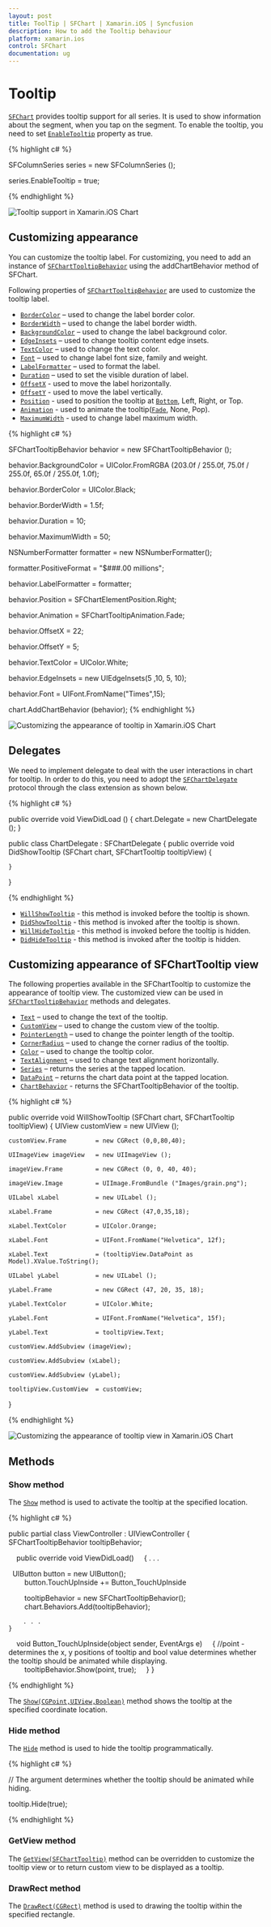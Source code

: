 ```yaml
---
layout: post
title: ToolTip | SFChart | Xamarin.iOS | Syncfusion
description: How to add the Tooltip behaviour
platform: xamarin.ios
control: SFChart
documentation: ug
---
```


# Tooltip 

[`SFChart`](https://help.syncfusion.com/cr/xamarin-ios/Syncfusion.SfChart.iOS.SFChart.html) provides tooltip support for all series. It is used to show information about the segment, when you tap on
the segment. To enable the tooltip, you need to set [`EnableTooltip`](https://help.syncfusion.com/cr/xamarin-ios/Syncfusion.SfChart.iOS.SFSeries.html#Syncfusion_SfChart_iOS_SFSeries_EnableTooltip) property as true.


{% highlight c# %}

SFColumnSeries series          = new SFColumnSeries ();

series.EnableTooltip           = true;

{% endhighlight %}


![Tooltip support in Xamarin.iOS Chart](tooltip_images/tooltip1.png)


## Customizing appearance 

You can customize the tooltip label. For customizing, you need to add an instance of [`SFChartTooltipBehavior`](https://help.syncfusion.com/cr/xamarin-ios/Syncfusion.SfChart.iOS.SFChartTooltipBehavior.html) using the addChartBehavior method of SFChart. 

Following properties of [`SFChartTooltipBehavior`](https://help.syncfusion.com/cr/xamarin-ios/Syncfusion.SfChart.iOS.SFChartTooltipBehavior.html) are used to customize the tooltip label.

* [`BorderColor`](https://help.syncfusion.com/cr/xamarin-ios/Syncfusion.SfChart.iOS.SFChartTooltipBehavior.html#Syncfusion_SfChart_iOS_SFChartTooltipBehavior_BorderColor) – used to change the label border color.
* [`BorderWidth`](https://help.syncfusion.com/cr/xamarin-ios/Syncfusion.SfChart.iOS.SFChartTooltipBehavior.html#Syncfusion_SfChart_iOS_SFChartTooltipBehavior_BorderWidth) – used to change the label border width.
* [`BackgroundColor`](https://help.syncfusion.com/cr/xamarin-ios/Syncfusion.SfChart.iOS.SFChartTooltipBehavior.html#Syncfusion_SfChart_iOS_SFChartTooltipBehavior_BackgroundColor) – used to change the label background color.
* [`EdgeInsets`](https://help.syncfusion.com/cr/xamarin-ios/Syncfusion.SfChart.iOS.SFChartTooltipBehavior.html#Syncfusion_SfChart_iOS_SFChartTooltipBehavior_EdgeInsets) – used to change tooltip content edge insets.
* [`TextColor`](https://help.syncfusion.com/cr/xamarin-ios/Syncfusion.SfChart.iOS.SFChartTooltipBehavior.html#Syncfusion_SfChart_iOS_SFChartTooltipBehavior_TextColor) – used to change the text color.
* [`Font`](https://help.syncfusion.com/cr/xamarin-ios/Syncfusion.SfChart.iOS.SFChartTooltipBehavior.html#Syncfusion_SfChart_iOS_SFChartTooltipBehavior_Font) – used to change label font size, family and weight.
* [`LabelFormatter`](https://help.syncfusion.com/cr/xamarin-ios/Syncfusion.SfChart.iOS.SFChartTooltipBehavior.html#Syncfusion_SfChart_iOS_SFChartTooltipBehavior_LabelFormatter) – used to format the label.
* [`Duration`](https://help.syncfusion.com/cr/xamarin-ios/Syncfusion.SfChart.iOS.SFChartTooltipBehavior.html#Syncfusion_SfChart_iOS_SFChartTooltipBehavior_Duration) – used to set the visible duration of label.
* [`OffsetX`](https://help.syncfusion.com/cr/xamarin-ios/Syncfusion.SfChart.iOS.SFChartTooltipBehavior.html#Syncfusion_SfChart_iOS_SFChartTooltipBehavior_OffsetX) - used to move the label horizontally.
* [`OffsetY`](https://help.syncfusion.com/cr/xamarin-ios/Syncfusion.SfChart.iOS.SFChartTooltipBehavior.html#Syncfusion_SfChart_iOS_SFChartTooltipBehavior_OffsetY) - used to move the label vertically.
* [`Position`](https://help.syncfusion.com/cr/xamarin-ios/Syncfusion.SfChart.iOS.SFChartTooltipBehavior.html#Syncfusion_SfChart_iOS_SFChartTooltipBehavior_Position) - used to position the tooltip at [`Bottom`](https://help.syncfusion.com/cr/xamarin-ios/Syncfusion.SfChart.iOS.SFChartElementPosition.html), Left, Right, or Top.
* [`Animation`](https://help.syncfusion.com/cr/xamarin-ios/Syncfusion.SfChart.iOS.SFChartTooltipBehavior.html#Syncfusion_SfChart_iOS_SFChartTooltipBehavior_Animation) - used to animate the tooltip([`Fade`](https://help.syncfusion.com/cr/xamarin-ios/Syncfusion.SfChart.iOS.SFChartTooltipAnimation.html), None, Pop). 
* [`MaximumWidth`](https://help.syncfusion.com/cr/xamarin-ios/Syncfusion.SfChart.iOS.SFChartTooltipBehavior.html#Syncfusion_SfChart_iOS_SFChartTooltipBehavior_MaximumWidth) - used to change label maximum width.


{% highlight c# %}

SFChartTooltipBehavior behavior       = new SFChartTooltipBehavior ();

behavior.BackgroundColor              = UIColor.FromRGBA (203.0f / 255.0f, 75.0f / 255.0f, 65.0f / 255.0f, 1.0f);

behavior.BorderColor                  = UIColor.Black;

behavior.BorderWidth                  = 1.5f;

behavior.Duration                     = 10;

behavior.MaximumWidth                 = 50;

NSNumberFormatter formatter           = new NSNumberFormatter();

formatter.PositiveFormat              = "$###.00 millions";

behavior.LabelFormatter               = formatter;

behavior.Position                     = SFChartElementPosition.Right;

behavior.Animation                    = SFChartTooltipAnimation.Fade;

behavior.OffsetX                      = 22;

behavior.OffsetY                      = 5;

behavior.TextColor                    = UIColor.White;

behavior.EdgeInsets                   = new UIEdgeInsets(5 ,10, 5, 10);

behavior.Font                         = UIFont.FromName("Times",15);

chart.AddChartBehavior (behavior);
{% endhighlight %}


![Customizing the appearance of tooltip in Xamarin.iOS Chart](tooltip_images/tooltip2.png)

## Delegates


We need to implement delegate to deal with the user interactions in chart for tooltip. In order to do this, you need to adopt the [`SFChartDelegate`](https://help.syncfusion.com/cr/xamarin-ios/Syncfusion.SfChart.iOS.SFChartDelegate.html) protocol through the class extension as shown below.

{% highlight c# %}

public override void ViewDidLoad ()
{
    chart.Delegate = new ChartDelegate ();
}

public class ChartDelegate : SFChartDelegate
{
    public override void DidShowTooltip (SFChart chart, SFChartTooltip tooltipView)
    {

    }
}

{% endhighlight %}


* [`WillShowTooltip`](https://help.syncfusion.com/cr/xamarin-ios/Syncfusion.SfChart.iOS.SFChartDelegate.html#Syncfusion_SfChart_iOS_SFChartDelegate_WillShowTooltip_Syncfusion_SfChart_iOS_SFChart_Syncfusion_SfChart_iOS_SFChartTooltip_) - this method is invoked before the tooltip is shown.
* [`DidShowTooltip`](https://help.syncfusion.com/cr/xamarin-ios/Syncfusion.SfChart.iOS.SFChartDelegate.html#Syncfusion_SfChart_iOS_SFChartDelegate_DidShowTooltip_Syncfusion_SfChart_iOS_SFChart_Syncfusion_SfChart_iOS_SFChartTooltip_) - this method is invoked after the tooltip is shown.
* [`WillHideTooltip`](https://help.syncfusion.com/cr/xamarin-ios/Syncfusion.SfChart.iOS.SFChartDelegate.html#Syncfusion_SfChart_iOS_SFChartDelegate_WillHideTooltip_Syncfusion_SfChart_iOS_SFChart_Syncfusion_SfChart_iOS_SFChartTooltip_) - this method is invoked before the tooltip is hidden.
* [`DidHideTooltip`](https://help.syncfusion.com/cr/xamarin-ios/Syncfusion.SfChart.iOS.SFChartDelegate.html#Syncfusion_SfChart_iOS_SFChartDelegate_DidHideTooltip_Syncfusion_SfChart_iOS_SFChart_Syncfusion_SfChart_iOS_SFChartTooltip_) - this method is invoked after the tooltip is hidden.

## Customizing appearance of SFChartTooltip view

The following properties available in the SFChartTooltip to customize the appearance of tooltip view. The customized view can be used in [`SFChartTooltipBehavior`](https://help.syncfusion.com/cr/xamarin-ios/Syncfusion.SfChart.iOS.SFChartTooltipBehavior.html) methods and delegates.

* [`Text`](https://help.syncfusion.com/cr/xamarin-ios/Syncfusion.SfChart.iOS.SFChartTooltip.html#Syncfusion_SfChart_iOS_SFChartTooltip_Text) – used to change the text of the tooltip.
* [`CustomView`](https://help.syncfusion.com/cr/xamarin-ios/Syncfusion.SfChart.iOS.SFChartTooltip.html#Syncfusion_SfChart_iOS_SFChartTooltip_CustomView) – used to change the custom view of the tooltip.
* [`PointerLength`](https://help.syncfusion.com/cr/xamarin-ios/Syncfusion.SfChart.iOS.SFChartTooltip.html#Syncfusion_SfChart_iOS_SFChartTooltip_PointerLength) – used to change the pointer length of the tooltip.
* [`CornerRadius`](https://help.syncfusion.com/cr/xamarin-ios/Syncfusion.SfChart.iOS.SFChartTooltip.html#Syncfusion_SfChart_iOS_SFChartTooltip_CornerRadius) – used to change the corner radius of the tooltip.
* [`Color`](https://help.syncfusion.com/cr/xamarin-ios/Syncfusion.SfChart.iOS.SFChartTooltip.html#Syncfusion_SfChart_iOS_SFChartTooltip_Color) – used to change the tooltip color.
* [`TextAlignment`](https://help.syncfusion.com/cr/xamarin-ios/Syncfusion.SfChart.iOS.SFChartTooltip.html#Syncfusion_SfChart_iOS_SFChartTooltip_TextAlignment) – used to change text alignment horizontally.
* [`Series`](https://help.syncfusion.com/cr/xamarin-ios/Syncfusion.SfChart.iOS.SFChartTooltip.html#Syncfusion_SfChart_iOS_SFChartTooltip_Series) – returns the series at the tapped location.
* [`DataPoint`](https://help.syncfusion.com/cr/xamarin-ios/Syncfusion.SfChart.iOS.SFChartTooltip.html#Syncfusion_SfChart_iOS_SFChartTooltip_DataPoint) – returns the chart data point at the tapped location.
* [`ChartBehavior`](https://help.syncfusion.com/cr/xamarin-ios/Syncfusion.SfChart.iOS.SFChartTooltipBehavior.html) - returns the SFChartTooltipBehavior of the tooltip.

{% highlight c# %}

public override void WillShowTooltip (SFChart chart, SFChartTooltip tooltipView)
{
    UIView customView       = new UIView ();
    
    customView.Frame        = new CGRect (0,0,80,40);

    UIImageView imageView   = new UIImageView ();

    imageView.Frame         = new CGRect (0, 0, 40, 40);

    imageView.Image         = UIImage.FromBundle ("Images/grain.png");

    UILabel xLabel          = new UILabel ();

    xLabel.Frame            = new CGRect (47,0,35,18);

    xLabel.TextColor        = UIColor.Orange;

    xLabel.Font             = UIFont.FromName("Helvetica", 12f);

    xLabel.Text             = (tooltipView.DataPoint as Model).XValue.ToString();

    UILabel yLabel          = new UILabel ();
    
    yLabel.Frame            = new CGRect (47, 20, 35, 18);

    yLabel.TextColor        = UIColor.White;

    yLabel.Font             = UIFont.FromName("Helvetica", 15f);

    yLabel.Text             = tooltipView.Text;

    customView.AddSubview (imageView);

    customView.AddSubview (xLabel);

    customView.AddSubview (yLabel);

    tooltipView.CustomView  = customView;
}

{% endhighlight %}


![Customizing the appearance of tooltip view in Xamarin.iOS Chart](tooltip_images/tooltip3.png)

## Methods

### Show method

The [`Show`](https://help.syncfusion.com/cr/xamarin-ios/Syncfusion.SfChart.iOS.SFChartTooltipBehavior.html#Syncfusion_SfChart_iOS_SFChartTooltipBehavior_Show_CoreGraphics_CGPoint_System_Boolean_) method is used to activate the tooltip at the specified location.

{% highlight c# %}

public partial class ViewController : UIViewController
{
    SFChartTooltipBehavior tooltipBehavior;

    public override void ViewDidLoad()
    {
        . . .
		
        UIButton button = new UIButton();
        button.TouchUpInside += Button_TouchUpInside

        tooltipBehavior = new SFChartTooltipBehavior();
        chart.Behaviors.Add(tooltipBehavior);

        . . .
    }

    void Button_TouchUpInside(object sender, EventArgs e)
    {
        //point - determines the x, y positions of tooltip and bool value determines whether the tooltip should be animated while displaying.
        tooltipBehavior.Show(point, true);
    }
}

{% endhighlight %}

The [`Show(CGPoint,UIView,Boolean)`](https://help.syncfusion.com/cr/xamarin-ios/Syncfusion.SfChart.iOS.SFChartTooltipBehavior.html#Syncfusion_SfChart_iOS_SFChartTooltipBehavior_Show_CoreGraphics_CGPoint_UIKit_UIView_System_Boolean_) method shows the tooltip at the specified coordinate location. 

### Hide method

The [`Hide`](https://help.syncfusion.com/cr/xamarin-ios/Syncfusion.SfChart.iOS.SFChartTooltipBehavior.html#Syncfusion_SfChart_iOS_SFChartTooltipBehavior_Hide_System_Boolean_) method is used to hide the tooltip programmatically.

{% highlight c# %}

// The argument determines whether the tooltip should be animated while hiding.
    
tooltip.Hide(true);

{% endhighlight %}

### GetView method 

The [`GetView(SFChartTooltip)`](https://help.syncfusion.com/cr/xamarin-ios/Syncfusion.SfChart.iOS.SFChartTooltipBehavior.html#Syncfusion_SfChart_iOS_SFChartTooltipBehavior_GetView_Syncfusion_SfChart_iOS_SFChartTooltip_) method can be overridden to customize the tooltip view or to return custom view to be displayed as a tooltip.

### DrawRect method

The [`DrawRect(CGRect)`](https://help.syncfusion.com/cr/xamarin-ios/Syncfusion.SfChart.iOS.SFChartTooltipBehavior.html#Syncfusion_SfChart_iOS_SFChartTooltipBehavior_DrawRect_CoreGraphics_CGRect_) method is used to drawing the tooltip within the specified rectangle.
